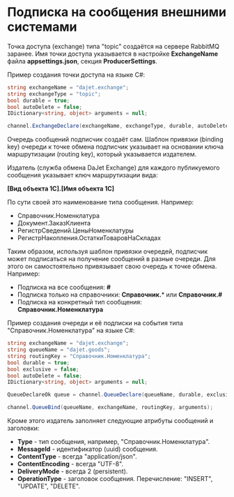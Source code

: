 # Подписка на сообщения внешними системами

Точка доступа (exchange) типа "topic" создаётся на сервере RabbitMQ заранее.
Имя точки доступа указывается в настройке **ExchangeName** файла **appsettings.json**,
секция **ProducerSettings**.

Пример создания точки доступа на языке C#:
```C#
string exchangeName = "dajet.exchange";
string exchangeType = "topic";
bool durable = true;
bool autoDelete = false;
IDictionary<string, object> arguments = null;

channel.ExchangeDeclare(exchangeName, exchangeType, durable, autoDelete, arguments);
```

Очередь сообщений подписчик создаёт сам. Шаблон привязки (binding key) очереди к точке обмена
подписчик указывает на основании ключа маршрутизации (routing key), который указывается издателем.

Издатель (служба обмена DaJet Exchange) для каждого публикуемого сообщения указывает ключ маршрутизации вида:

**[Вид объекта 1С].[Имя объекта 1С]**

По сути своей это наименование типа сообщения. Например:
- Справочник.Номенклатура
- Документ.ЗаказКлиента
- РегистрСведений.ЦеныНоменклатуры
- РегистрНакопления.ОстаткиТоваровНаСкладах

Таким образом, используя шаблон привязки очередей, подписчик может подписаться на получение сообщений
в разные очереди. Для этого он самостоятельно привязывает свою очередь к точке обмена. Например:
- Подписка на все сообщения: **#**
- Подписка только на справочники: **Справочник.*** или **Справочник.#**
- Подписка на конкретный тип сообщения: **Справочник.Номенклатура**

Пример создания очереди и её подписки на события типа "Справочник.Номенклатура" на языке C#:
```C#
string exchangeName = "dajet.exchange";
string queueName = "dajet.goods";
string routingKey = "Справочник.Номенклатура";
bool durable = true;
bool exclusive = false;
bool autoDelete = false;
IDictionary<string, object> arguments = null;

QueueDeclareOk queue = channel.QueueDeclare(queueName, durable, exclusive, autoDelete, arguments);

channel.QueueBind(queueName, exchangeName, routingKey, arguments);
```

Кроме этого издатель заполняет следующие атрибуты сообщений и заголовки:
- **Type** - тип сообщения, например, "Справочник.Номенклатура".
- **MessageId** - идентификатор (uuid) сообщения.
- **ContentType** - всегда "application/json".
- **ContentEncoding** - всегда "UTF-8".
- **DeliveryMode** - всегда 2 (persistent).
- **OperationType** - заголовок сообщения. Перечисление: "INSERT", "UPDATE", "DELETE".

